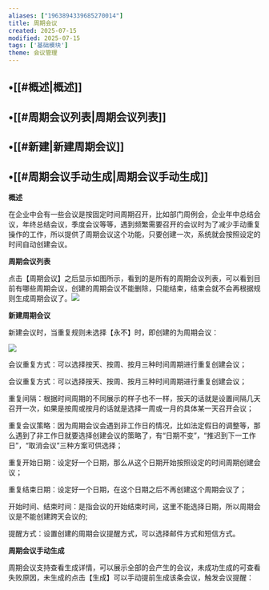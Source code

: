 ```yaml
---
aliases: ["1963894339685270014"]
title: 周期会议
created: 2025-07-15
modified: 2025-07-15
tags: ['基础模块']
theme: 会议管理
---
```


## •[[#概述|概述]]

## •[[#周期会议列表|周期会议列表]]

## •[[#新建|新建周期会议]]

## •[[#周期会议手动生成|周期会议手动生成]]

**概述**

在企业中会有一些会议是按固定时间周期召开，比如部门周例会，企业年中总结会议，年终总结会议，季度会议等等，遇到频繁需要召开的会议时为了减少手动重复操作的工作，所以提供了周期会议这个功能，只要创建一次，系统就会按照设定的时间自动创建会议。

**周期会议列表**

点击【周期会议】之后显示如图所示，看到的是所有的周期会议列表，可以看到目前有哪些周期会议，创建的周期会议不能删除，只能结束，结束会就不会再根据规则生成周期会议了。![](https://myhelpdoc.oss-cn-heyuan.aliyuncs.com/mdimages/4667e99589d9f4d3abc222d785f42f2b.jpg)

**新建周期会议**

新建会议时，当重复规则未选择【永不】时，即创建的为周期会议：

![](https://myhelpdoc.oss-cn-heyuan.aliyuncs.com/mdimages/383cd999d1a2165d93aefde035b84ceb.jpg)

会议重复方式：可以选择按天、按周、按月三种时间周期进行重复创建会议；

会议重复方式：可以选择按天、按周、按月三种时间周期进行重复创建会议；

重复间隔：根据时间周期的不同展示的样子也不一样，按天的话就是设置间隔几天召开一次，如果是按周或按月的话就是选择一周或一月的具体某一天召开会议；

重复会议策略：因为周期会议会遇到非工作日的情况，比如法定假日的调整等，那么遇到了非工作日就要选择创建会议的策略了，有“日期不变”，“推迟到下一工作日”，“取消会议”三种方案可供选择；

重复开始日期：设定好一个日期，那么从这个日期开始按照设定的时间周期创建会议；

重复结束日期：设定好一个日期，在这个日期之后不再创建这个周期会议了；

开始时间、结束时间：是指会议的开始结束时间，这里不能选择日期，所以周期会议是不能创建跨天会议的;

提醒方式：设置创建的周期会议提醒方式，可以选择邮件方式和短信方式。

**周期会议手动生成**

周期会议支持查看生成详情，可以展示全部的会产生的会议，未成功生成的可查看失败原因，未生成的点击【生成】可以手动提前生成该条会议，触发会议提醒：

